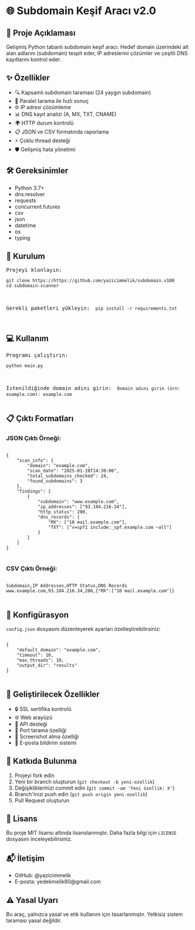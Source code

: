 <h1>🌐 Subdomain Keşif Aracı v2.0</h1>

<h2>📝 Proje Açıklaması</h2>
<p>Gelişmiş Python tabanlı subdomain keşif aracı. Hedef domain üzerindeki alt alan adlarını (subdomain) tespit eder, IP adreslerini çözümler ve çeşitli DNS kayıtlarını kontrol eder.</p>

<h2>✨ Özellikler</h2>
<ul>
    <li>🔍 Kapsamlı subdomain taraması (24 yaygın subdomain)</li>
    <li>🚀 Paralel tarama ile hızlı sonuç</li>
    <li>🌐 IP adresi çözümleme</li>
    <li>📊 DNS kayıt analizi (A, MX, TXT, CNAME)</li>
    <li>🌍 HTTP durum kontrolü</li>
    <li>📋 JSON ve CSV formatında raporlama</li>
    <li>⚡ Çoklu thread desteği</li>
    <li>🛡️ Gelişmiş hata yönetimi</li>
</ul>

<h2>🛠 Gereksinimler</h2>
<ul>
    <li>Python 3.7+</li>
    <li>dns.resolver</li>
    <li>requests</li>
    <li>concurrent.futures</li>
    <li>csv</li>
    <li>json</li>
    <li>datetime</li>
    <li>os</li>
    <li>typing</li>
</ul>

<h2>🚀 Kurulum</h2>
<pre>
Projeyi klonlayın:
<code>
git clone https://https://github.com/yazicimmelik/subdomain.v100
cd subdomain-scanner
</code>

Gerekli paketleri yükleyin:
<code>
pip install -r requirements.txt
</code>
</pre>

<h2>💻 Kullanım</h2>
<pre>
Programı çalıştırın:
<code>
python main.py
</code>

İstenildiğinde domain adını girin:
<code>
Domain adını girin (örn: example.com): example.com
</code>
</pre>

<h2>📋 Çıktı Formatları</h2>
<h3>JSON Çıktı Örneği:</h3>
<pre>
<code>
{
    "scan_info": {
        "domain": "example.com",
        "scan_date": "2025-01-28T14:30:00",
        "total_subdomains_checked": 24,
        "found_subdomains": 3
    },
    "findings": [
        {
            "subdomain": "www.example.com",
            "ip_addresses": ["93.184.216.34"],
            "http_status": 200,
            "dns_records": {
                "MX": ["10 mail.example.com"],
                "TXT": ["v=spf1 include:_spf.example.com ~all"]
            }
        }
    ]
}
</code>
</pre>

<h3>CSV Çıktı Örneği:</h3>
<pre>
<code>
Subdomain,IP Addresses,HTTP Status,DNS Records
www.example.com,93.184.216.34,200,{"MX":["10 mail.example.com"]}
</code>
</pre>

<h2>🔧 Konfigürasyon</h2>
<p><code>config.json</code> dosyasını düzenleyerek ayarları özelleştirebilirsiniz:</p>
<pre>
<code>
{
    "default_domain": "example.com",
    "timeout": 10,
    "max_threads": 10,
    "output_dir": "results"
}
</code>
</pre>

<h2>🚧 Geliştirilecek Özellikler</h2>
<ul>
    <li>🔒 SSL sertifika kontrolü</li>
    <li>🌐 Web arayüzü</li>
    <li>🔌 API desteği</li>
    <li>🚪 Port tarama özelliği</li>
    <li>📸 Screenshot alma özelliği</li>
    <li>📧 E-posta bildirim sistemi</li>
</ul>

<h2>🤝 Katkıda Bulunma</h2>
<ol>
    <li>Projeyi fork edin</li>
    <li>Yeni bir branch oluşturun (<code>git checkout -b yeni-ozellik</code>)</li>
    <li>Değişikliklerinizi commit edin (<code>git commit -am 'Yeni özellik: X'</code>)</li>
    <li>Branch'inizi push edin (<code>git push origin yeni-ozellik</code>)</li>
    <li>Pull Request oluşturun</li>
</ol>

<h2>📄 Lisans</h2>
<p>Bu proje MIT lisansı altında lisanslanmıştır. Daha fazla bilgi için <code>LICENSE</code> dosyasını inceleyebilirsiniz.</p>

<h2>📬 İletişim</h2>
<ul>
    <li>GitHub: @yazicimmelik</li>
    <li>E-posta: yedekmelik80@gmail.com</li>
</ul>

<h2>⚠️ Yasal Uyarı</h2>
<p>Bu araç, yalnızca yasal ve etik kullanım için tasarlanmıştır. Yetkisiz sistem taraması yasal değildir.</p>
